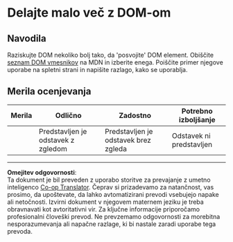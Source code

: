 <!--
CO_OP_TRANSLATOR_METADATA:
{
  "original_hash": "22fb6c3cb570c47f1ac65048393941fa",
  "translation_date": "2025-08-27T22:51:30+00:00",
  "source_file": "3-terrarium/3-intro-to-DOM-and-closures/assignment.md",
  "language_code": "sl"
}
-->
# Delajte malo več z DOM-om

## Navodila

Raziskujte DOM nekoliko bolj tako, da 'posvojite' DOM element. Obiščite [seznam DOM vmesnikov](https://developer.mozilla.org/docs/Web/API/Document_Object_Model) na MDN in izberite enega. Poiščite primer njegove uporabe na spletni strani in napišite razlago, kako se uporablja.

## Merila ocenjevanja

| Merila   | Odlično                                      | Zadostno                                        | Potrebno izboljšanje    |
| -------- | --------------------------------------------- | ------------------------------------------------ | ----------------------- |
|          | Predstavljen je odstavek z zgledom            | Predstavljen je odstavek brez zgleda            | Odstavek ni predstavljen |

---

**Omejitev odgovornosti**:  
Ta dokument je bil preveden z uporabo storitve za prevajanje z umetno inteligenco [Co-op Translator](https://github.com/Azure/co-op-translator). Čeprav si prizadevamo za natančnost, vas prosimo, da upoštevate, da lahko avtomatizirani prevodi vsebujejo napake ali netočnosti. Izvirni dokument v njegovem maternem jeziku je treba obravnavati kot avtoritativni vir. Za ključne informacije priporočamo profesionalni človeški prevod. Ne prevzemamo odgovornosti za morebitna nesporazumevanja ali napačne razlage, ki bi nastale zaradi uporabe tega prevoda.